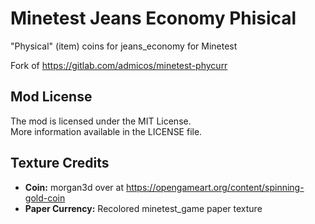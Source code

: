 # Minetest Jeans Economy Phisical
"Physical" (item) coins for jeans_economy for Minetest

Fork of https://gitlab.com/admicos/minetest-phycurr

## Mod License
The mod is licensed under the MIT License.  
More information available in the LICENSE file.

## Texture Credits
- **Coin:** morgan3d over at https://opengameart.org/content/spinning-gold-coin
- **Paper Currency:** Recolored minetest_game paper texture

